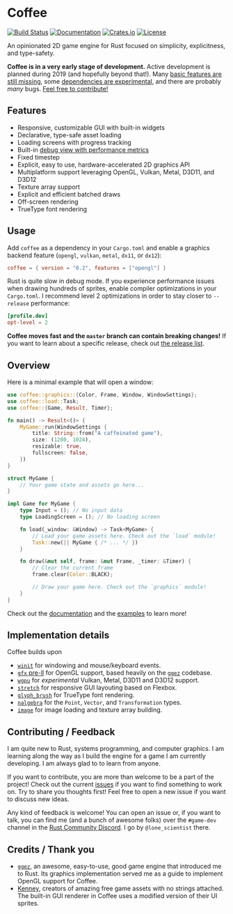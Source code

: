 # Coffee

[![Build Status](https://travis-ci.org/hecrj/coffee.svg?branch=master)](https://travis-ci.org/hecrj/coffee)
[![Documentation](https://docs.rs/coffee/badge.svg)](https://docs.rs/coffee)
[![Crates.io](https://img.shields.io/crates/v/coffee.svg)](https://crates.io/crates/coffee)
[![License](https://img.shields.io/crates/l/coffee.svg)](https://github.com/hecrj/coffee/blob/master/LICENSE)

An opinionated 2D game engine for Rust focused on simplicity, explicitness, and
type-safety.

__Coffee is in a very early stage of development.__ Active development is
planned during 2019 (and hopefully beyond that!). Many [basic features are still
missing], some [dependencies are experimental], and there are probably _many_
bugs. [Feel free to contribute!]

[basic features are still missing]: https://github.com/hecrj/coffee/issues?q=is%3Aissue+is%3Aopen+label%3Afeature
[dependencies are experimental]: #implementation-details
[Feel free to contribute!]: #contributing--feedback

## Features
  * Responsive, customizable GUI with built-in widgets
  * Declarative, type-safe asset loading
  * Loading screens with progress tracking
  * Built-in [debug view with performance metrics]
  * Fixed timestep
  * Explicit, easy to use, hardware-accelerated 2D graphics API
  * Multiplatform support leveraging OpenGL, Vulkan, Metal, D3D11, and D3D12
  * Texture array support
  * Explicit and efficient batched draws
  * Off-screen rendering
  * TrueType font rendering

[debug view with performance metrics]: https://github.com/hecrj/coffee/blob/master/images/debug.png

## Usage
Add `coffee` as a dependency in your `Cargo.toml` and enable a graphics backend
feature (`opengl`, `vulkan`, `metal`, `dx11`, or `dx12`):

```toml
coffee = { version = "0.2", features = ["opengl"] }
```

Rust is quite slow in debug mode. If you experience performance issues when
drawing hundreds of sprites, enable compiler optimizations in your `Cargo.toml`.
I recommend level 2 optimizations in order to stay closer to `--release`
performance:

```toml
[profile.dev]
opt-level = 2
```

__Coffee moves fast and the `master` branch can contain breaking changes!__ If
you want to learn about a specific release, check out [the release list].

[the release list]: https://github.com/hecrj/coffee/releases

## Overview
Here is a minimal example that will open a window:

```rust
use coffee::graphics::{Color, Frame, Window, WindowSettings};
use coffee::load::Task;
use coffee::{Game, Result, Timer};

fn main() -> Result<()> {
    MyGame::run(WindowSettings {
        title: String::from("A caffeinated game"),
        size: (1280, 1024),
        resizable: true,
        fullscreen: false,
    })
}

struct MyGame {
    // Your game state and assets go here...
}

impl Game for MyGame {
    type Input = (); // No input data
    type LoadingScreen = (); // No loading screen

    fn load(_window: &Window) -> Task<MyGame> {
        // Load your game assets here. Check out the `load` module!
        Task::new(|| MyGame { /* ... */ })
    }

    fn draw(&mut self, frame: &mut Frame, _timer: &Timer) {
        // Clear the current frame
        frame.clear(Color::BLACK);

        // Draw your game here. Check out the `graphics` module!
    }
}
```

Check out the [documentation] and the [examples] to learn more!

[documentation]: https://docs.rs/coffee
[examples]: https://github.com/hecrj/coffee/tree/master/examples

## Implementation details
Coffee builds upon

  * [`winit`] for windowing and mouse/keyboard events.
  * [`gfx` pre-ll] for OpenGL support, based heavily on the [`ggez`] codebase.
  * [`wgpu`] for _experimental_ Vulkan, Metal, D3D11 and D3D12 support.
  * [`stretch`] for responsive GUI layouting based on Flexbox.
  * [`glyph_brush`] for TrueType font rendering.
  * [`nalgebra`] for the `Point`, `Vector`, and `Transformation` types.
  * [`image`] for image loading and texture array building.

[`winit`]: https://github.com/rust-windowing/winit
[`gfx` pre-ll]: https://github.com/gfx-rs/gfx/tree/pre-ll
[`wgpu`]: https://github.com/gfx-rs/wgpu
[`stretch`]: https://github.com/vislyhq/stretch
[`glyph_brush`]: https://github.com/alexheretic/glyph-brush/tree/master/glyph-brush
[`nalgebra`]: https://github.com/rustsim/nalgebra
[`image`]: https://github.com/image-rs/image

## Contributing / Feedback
I am quite new to Rust, systems programming, and computer graphics. I am
learning along the way as I build the engine for a game I am currently
developing. I am always glad to to learn from anyone.

If you want to contribute, you are more than welcome to be a part of the
project! Check out the current [issues] if you want to find something to work
on. Try to share you thoughts first! Feel free to open a new issue if you want
to discuss new ideas.

Any kind of feedback is welcome! You can open an issue or, if you want to talk,
you can find me (and a bunch of awesome folks) over the `#game-dev` channel in
the [Rust Community Discord]. I go by `@lone_scientist` there.

[issues]: https://github.com/hecrj/coffee/issues
[Rust Community Discord]: https://bit.ly/rust-community

## Credits / Thank you
  * [`ggez`], an awesome, easy-to-use, good game engine that introduced me to
    Rust. Its graphics implementation served me as a guide to implement OpenGL
    support for Coffee.
  * [Kenney], creators of amazing free game assets with no strings attached. The
    built-in GUI renderer in Coffee uses a modified version of their UI sprites.

[`ggez`]: https://github.com/ggez/ggez
[Kenney]: https://kenney.nl
